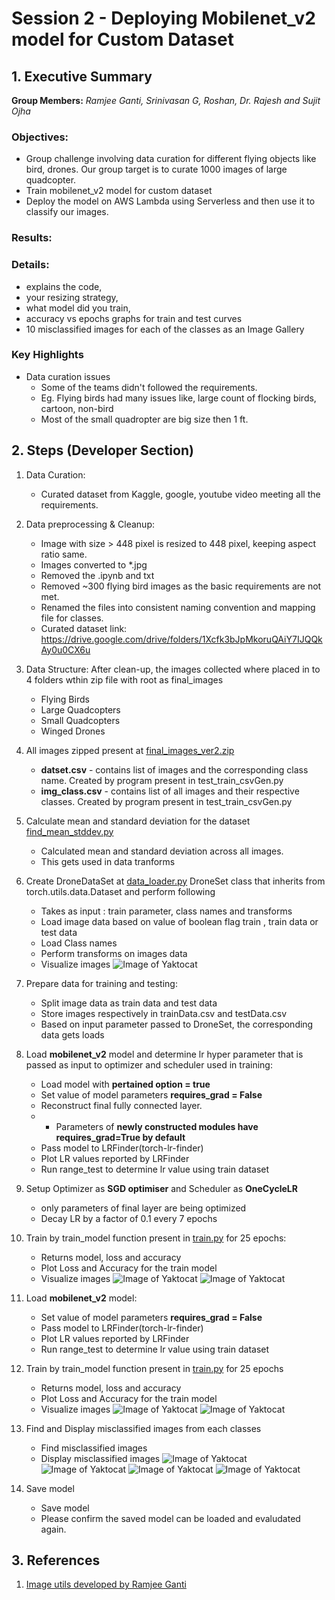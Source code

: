 # Session 2 - Deploying Mobilenet_v2 model for Custom Dataset


## 1. Executive Summary
**Group Members:** *Ramjee Ganti, Srinivasan G, Roshan, Dr. Rajesh and Sujit Ojha* 

### **Objectives**:

- Group challenge involving data curation for different flying objects like bird, drones. Our group target is to curate 1000 images of large quadcopter.
- Train mobilenet_v2 model for custom dataset
- Deploy the model on AWS Lambda using Serverless and then use it to classify our images. 

### **Results**:

### **Details**:
- explains the code,
- your resizing strategy,
- what model did you train,
- accuracy vs epochs graphs for train and test curves
- 10 misclassified images for each of the classes as an Image Gallery



### **Key Highlights**
- Data curation issues 
    - Some of the teams didn't followed the requirements.
    - Eg. Flying birds had many issues like, large count of flocking birds, cartoon, non-bird 
    - Most of the small quadropter are big size then 1 ft.


## 2. Steps (Developer Section)

1. Data Curation:
     - Curated dataset from Kaggle, google, youtube video meeting all the requirements.

2. Data preprocessing & Cleanup:
    - Image with size > 448 pixel is resized to 448 pixel, keeping aspect ratio same.
    - Images converted to *.jpg
    - Removed the .ipynb and txt
    - Removed ~300 flying bird images as the basic requirements are not met.
    - Renamed the files into consistent naming convention and mapping file for classes.
    - Curated dataset link: https://drive.google.com/drive/folders/1Xcfk3bJpMkoruQAiY7IJQQkAy0u0CX6u

3. Data Structure:  After clean-up, the images collected where placed in to 4 folders wthin zip file with root as final_images
    - Flying Birds  
    - Large Quadcopters   
    - Small Quadcopters   
    - Winged Drones   

4. All images zipped present at  [final_images_ver2.zip](https://github.com/EVA4-RS-Group/Phase2/releases/download/s2/final_images_ver2.zip)
    - **datset.csv**  - contains list of images and the corresponding class name. Created by program present in test_train_csvGen.py
    - **img_class.csv** - contains list of all images and their respective classes. Created by program present in test_train_csvGen.py

5. Calculate mean and standard deviation for the dataset [find_mean_stddev.py](https://github.com/EVA4-RS-Group/Phase2/blob/master/Modules/find_mean_stddev.py)
    - Calculated mean and standard deviation across all images. 
    - This gets used in data tranforms
     
6. Create DroneDataSet at [data_loader.py](https://github.com/EVA4-RS-Group/Phase2/blob/master/Modules/data_loader.py)
   DroneSet class that inherits from torch.utils.data.Dataset and perform following
    - Takes as input : train parameter, class names and transforms
    - Load image data based on value of boolean flag train , train data or test data
    - Load Class names
    - Perform transforms on images data 
    - Visualize images
![Image of Yaktocat](https://github.com/EVA4-RS-Group/Phase2/blob/master/S2_mobilenet_v2_custom_dataset/Training/output/sample.jpg)
7. Prepare data for training and testing:
    - Split image data as  train data and test data
    - Store images respectively in trainData.csv and testData.csv
    - Based on input parameter passed to DroneSet, the corresponding data gets loads

8. Load **mobilenet_v2** model and determine lr hyper parameter that is passed as input to optimizer and scheduler used in training:
    - Load  model with **pertained option = true**
    - Set value of model parameters **requires_grad = False**
    - Reconstruct final fully connected layer. 
    -   - Parameters of **newly constructed modules have requires_grad=True by default**
    - Pass model to LRFinder(torch-lr-finder)
    - Plot LR values reported by LRFinder
    - Run range_test to determine lr value  using  train dataset

9. Setup Optimizer as **SGD optimiser** and Scheduler as **OneCycleLR**
    - only parameters of final layer are being optimized 
    - Decay LR by a factor of 0.1 every 7 epochs

10. Train by train_model function present in [train.py](https://github.com/EVA4-RS-Group/Phase2/blob/master/Modules/train.py) for 25 epochs:
    - Returns model, loss and accuracy
    - Plot Loss and Accuracy for the train model
    - Visualize images
![Image of Yaktocat](https://github.com/EVA4-RS-Group/Phase2/blob/master/S2_mobilenet_v2_custom_dataset/Training/output/loss_accuracy_1.jpg)
![Image of Yaktocat](https://github.com/EVA4-RS-Group/Phase2/blob/master/S2_mobilenet_v2_custom_dataset/Training/output/visualize_1.jpg)

11. Load **mobilenet_v2** model:
    - Set value of model parameters **requires_grad = False**
    - Pass model to LRFinder(torch-lr-finder)
    - Plot LR values reported by LRFinder
    - Run range_test to determine lr value  using  train dataset

12. Train by train_model function present in [train.py](https://github.com/EVA4-RS-Group/Phase2/blob/master/Modules/train.py) for 25 epochs
    - Returns model, loss and accuracy
    - Plot Loss and Accuracy for the train model
    - Visualize images
![Image of Yaktocat](https://github.com/EVA4-RS-Group/Phase2/blob/master/S2_mobilenet_v2_custom_dataset/Training/output/loss_accuracy_2.jpg)
![Image of Yaktocat](https://github.com/EVA4-RS-Group/Phase2/blob/master/S2_mobilenet_v2_custom_dataset/Training/output/visualize_2.jpg)

13. Find and Display misclassified images from each classes
    - Find misclassified images
    - Display misclassified images
![Image of Yaktocat](https://github.com/EVA4-RS-Group/Phase2/blob/master/S2_mobilenet_v2_custom_dataset/Training/output/MisclassifiedFlyingBirds.jpg)
![Image of Yaktocat](https://github.com/EVA4-RS-Group/Phase2/blob/master/S2_mobilenet_v2_custom_dataset/Training/output/MisclassifiedLargeQuadcopter.jpg)
![Image of Yaktocat](https://github.com/EVA4-RS-Group/Phase2/blob/master/S2_mobilenet_v2_custom_dataset/Training/output/MisclassifiedSmallQuadcopter.jpg)
![Image of Yaktocat](https://github.com/EVA4-RS-Group/Phase2/blob/master/S2_mobilenet_v2_custom_dataset/Training/output/MisclassifiedWingedDrones.jpg)
 
14. Save model
    - Save model
    - Please confirm the saved model can be loaded and evaludated again.

## 3. References

1. [Image utils developed by Ramjee Ganti](https://github.com/gantir/image_utils/blob/master/utils.py)
